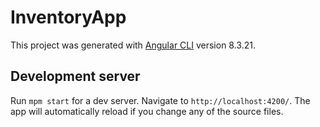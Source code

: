 # InventoryApp

This project was generated with [Angular CLI](https://github.com/angular/angular-cli) version 8.3.21.

## Development server

Run `mpm start` for a dev server. Navigate to `http://localhost:4200/`. The app will automatically reload if you change any of the source files.

